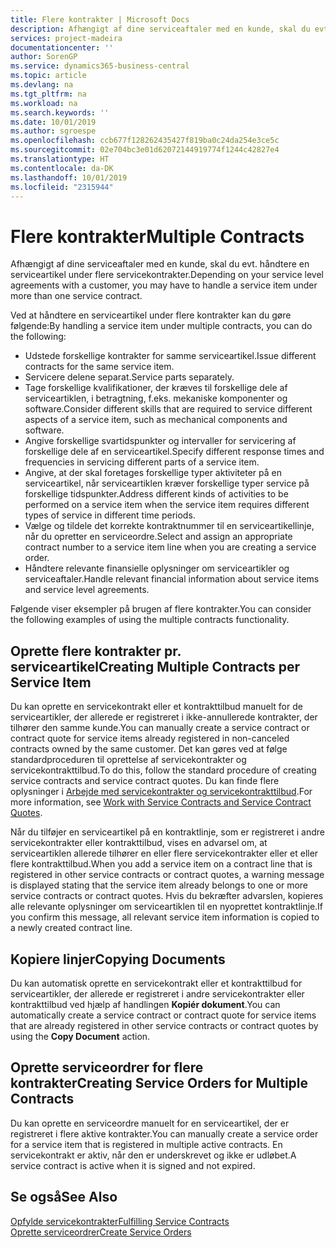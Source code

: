 ```yaml
---
title: Flere kontrakter | Microsoft Docs
description: Afhængigt af dine serviceaftaler med en kunde, skal du evt. håndtere en serviceartikel under flere servicekontrakter.
services: project-madeira
documentationcenter: ''
author: SorenGP
ms.service: dynamics365-business-central
ms.topic: article
ms.devlang: na
ms.tgt_pltfrm: na
ms.workload: na
ms.search.keywords: ''
ms.date: 10/01/2019
ms.author: sgroespe
ms.openlocfilehash: ccb677f128262435427f819ba0c24da254e3ce5c
ms.sourcegitcommit: 02e704bc3e01d62072144919774f1244c42827e4
ms.translationtype: HT
ms.contentlocale: da-DK
ms.lasthandoff: 10/01/2019
ms.locfileid: "2315944"
---
```

# <a name="multiple-contracts"></a><span data-ttu-id="98373-103">Flere kontrakter</span><span class="sxs-lookup"><span data-stu-id="98373-103">Multiple Contracts</span></span>
<span data-ttu-id="98373-104">Afhængigt af dine serviceaftaler med en kunde, skal du evt. håndtere en serviceartikel under flere servicekontrakter.</span><span class="sxs-lookup"><span data-stu-id="98373-104">Depending on your service level agreements with a customer, you may have to handle a service item under more than one service contract.</span></span>  
  
<span data-ttu-id="98373-105">Ved at håndtere en serviceartikel under flere kontrakter kan du gøre følgende:</span><span class="sxs-lookup"><span data-stu-id="98373-105">By handling a service item under multiple contracts, you can do the following:</span></span>  
  
* <span data-ttu-id="98373-106">Udstede forskellige kontrakter for samme serviceartikel.</span><span class="sxs-lookup"><span data-stu-id="98373-106">Issue different contracts for the same service item.</span></span>  
* <span data-ttu-id="98373-107">Servicere delene separat.</span><span class="sxs-lookup"><span data-stu-id="98373-107">Service parts separately.</span></span>  
* <span data-ttu-id="98373-108">Tage forskellige kvalifikationer, der kræves til forskellige dele af serviceartiklen, i betragtning, f.eks. mekaniske komponenter og software.</span><span class="sxs-lookup"><span data-stu-id="98373-108">Consider different skills that are required to service different aspects of a service item, such as mechanical components and software.</span></span>  
* <span data-ttu-id="98373-109">Angive forskellige svartidspunkter og intervaller for servicering af forskellige dele af en serviceartikel.</span><span class="sxs-lookup"><span data-stu-id="98373-109">Specify different response times and frequencies in servicing different parts of a service item.</span></span>  
* <span data-ttu-id="98373-110">Angive, at der skal foretages forskellige typer aktiviteter på en serviceartikel, når serviceartiklen kræver forskellige typer service på forskellige tidspunkter.</span><span class="sxs-lookup"><span data-stu-id="98373-110">Address different kinds of activities to be performed on a service item when the service item requires different types of service in different time periods.</span></span>  
* <span data-ttu-id="98373-111">Vælge og tildele det korrekte kontraktnummer til en serviceartikellinje, når du opretter en serviceordre.</span><span class="sxs-lookup"><span data-stu-id="98373-111">Select and assign an appropriate contract number to a service item line when you are creating a service order.</span></span>  
* <span data-ttu-id="98373-112">Håndtere relevante finansielle oplysninger om serviceartikler og serviceaftaler.</span><span class="sxs-lookup"><span data-stu-id="98373-112">Handle relevant financial information about service items and service level agreements.</span></span>  
  
<span data-ttu-id="98373-113">Følgende viser eksempler på brugen af flere kontrakter.</span><span class="sxs-lookup"><span data-stu-id="98373-113">You can consider the following examples of using the multiple contracts functionality.</span></span>  
  
## <a name="creating-multiple-contracts-per-service-item"></a><span data-ttu-id="98373-114">Oprette flere kontrakter pr. serviceartikel</span><span class="sxs-lookup"><span data-stu-id="98373-114">Creating Multiple Contracts per Service Item</span></span>  
<span data-ttu-id="98373-115">Du kan oprette en servicekontrakt eller et kontrakttilbud manuelt for de serviceartikler, der allerede er registreret i ikke-annullerede kontrakter, der tilhører den samme kunde.</span><span class="sxs-lookup"><span data-stu-id="98373-115">You can manually create a service contract or contract quote for service items already registered in non-canceled contracts owned by the same customer.</span></span> <span data-ttu-id="98373-116">Det kan gøres ved at følge standardproceduren til oprettelse af servicekontrakter og servicekontrakttilbud.</span><span class="sxs-lookup"><span data-stu-id="98373-116">To do this, follow the standard procedure of creating service contracts and service contract quotes.</span></span> <span data-ttu-id="98373-117">Du kan finde flere oplysninger i [Arbejde med servicekontrakter og servicekontrakttilbud](service-how-to-create-service-contracts-and-service-contract-quotes.md).</span><span class="sxs-lookup"><span data-stu-id="98373-117">For more information, see [Work with Service Contracts and Service Contract Quotes](service-how-to-create-service-contracts-and-service-contract-quotes.md).</span></span>  
  
<span data-ttu-id="98373-118">Når du tilføjer en serviceartikel på en kontraktlinje, som er registreret i andre servicekontrakter eller kontrakttilbud, vises en advarsel om, at serviceartiklen allerede tilhører en eller flere servicekontrakter eller et eller flere kontrakttilbud.</span><span class="sxs-lookup"><span data-stu-id="98373-118">When you add a service item on a contract line that is registered in other service contracts or contract quotes, a warning message is displayed stating that the service item already belongs to one or more service contracts or contract quotes.</span></span> <span data-ttu-id="98373-119">Hvis du bekræfter advarslen, kopieres alle relevante oplysninger om serviceartiklen til en nyoprettet kontraktlinje.</span><span class="sxs-lookup"><span data-stu-id="98373-119">If you confirm this message, all relevant service item information is copied to a newly created contract line.</span></span>  
  
## <a name="copying-documents"></a><span data-ttu-id="98373-120">Kopiere linjer</span><span class="sxs-lookup"><span data-stu-id="98373-120">Copying Documents</span></span>  
<span data-ttu-id="98373-121">Du kan automatisk oprette en servicekontrakt eller et kontrakttilbud for serviceartikler, der allerede er registreret i andre servicekontrakter eller kontrakttilbud ved hjælp af handlingen **Kopiér dokument**.</span><span class="sxs-lookup"><span data-stu-id="98373-121">You can automatically create a service contract or contract quote for service items that are already registered in other service contracts or contract quotes by using the **Copy Document** action.</span></span>  
  
## <a name="creating-service-orders-for-multiple-contracts"></a><span data-ttu-id="98373-122">Oprette serviceordrer for flere kontrakter</span><span class="sxs-lookup"><span data-stu-id="98373-122">Creating Service Orders for Multiple Contracts</span></span>  
<span data-ttu-id="98373-123">Du kan oprette en serviceordre manuelt for en serviceartikel, der er registreret i flere aktive kontrakter.</span><span class="sxs-lookup"><span data-stu-id="98373-123">You can manually create a service order for a service item that is registered in multiple active contracts.</span></span> <span data-ttu-id="98373-124">En servicekontrakt er aktiv, når den er underskrevet og ikke er udløbet.</span><span class="sxs-lookup"><span data-stu-id="98373-124">A service contract is active when it is signed and not expired.</span></span>  
  
## <a name="see-also"></a><span data-ttu-id="98373-125">Se også</span><span class="sxs-lookup"><span data-stu-id="98373-125">See Also</span></span>  
[<span data-ttu-id="98373-126">Opfylde servicekontrakter</span><span class="sxs-lookup"><span data-stu-id="98373-126">Fulfilling Service Contracts</span></span>](service-fulfill-service-contracts.md)  
[<span data-ttu-id="98373-127">Oprette serviceordrer</span><span class="sxs-lookup"><span data-stu-id="98373-127">Create Service Orders</span></span>](service-how-to-create-service-orders.md)  
